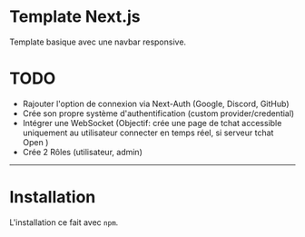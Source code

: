 # Template Next.js

Template basique avec une navbar responsive.

TODO
====

- Rajouter l'option de connexion via Next-Auth (Google, Discord, GitHub)
- Crée son propre système d'authentification (custom provider/credential)
- Intégrer une WebSocket (Objectif: crée une page de tchat accessible uniquement au utilisateur connecter en temps réel, si serveur tchat Open )
- Crée 2 Rôles (utilisateur, admin)

---

Installation
============

L'installation ce fait avec `npm`.
